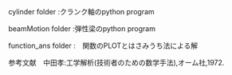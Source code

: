 cylinder folder :クランク軸のpython program

beamMotion folder :弾性梁のpython program


function_ans folder :　関数のPLOTとはさみうち法による解

参考文献　中田孝:工学解析(技術者のための数学手法),オーム社,1972.

